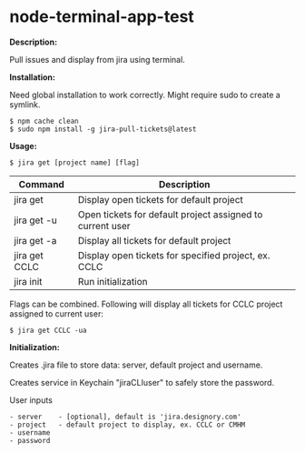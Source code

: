 # node-terminal-app-test
**Description:**

Pull issues and display from jira using terminal.

**Installation:**

Need global installation to work correctly. 
Might require sudo to create a symlink.

   	$ npm cache clean
    $ sudo npm install -g jira-pull-tickets@latest

**Usage:**

    $ jira get [project name] [flag]    


| Command  |  Description |
|---|---|
| jira get |  Display open tickets for default project |
| jira get -u | Open tickets for default project assigned to current user  |
|  jira get -a |  Display all tickets for default project |
|  jira get CCLC  |  Display open tickets for specified project, ex. CCLC |
|  jira init  |  Run initialization |


Flags can be combined. Following will display all tickets for CCLC project assigned to current user: 
   
    $ jira get CCLC -ua                               

**Initialization:**

Creates .jira file to store data: server, default project and username.

Creates service in Keychain "jiraCLIuser" to safely store the password.

User inputs

    - server    - [optional], default is 'jira.designory.com'
    - project   - default project to display, ex. CCLC or CMHM
    - username  
    - password 